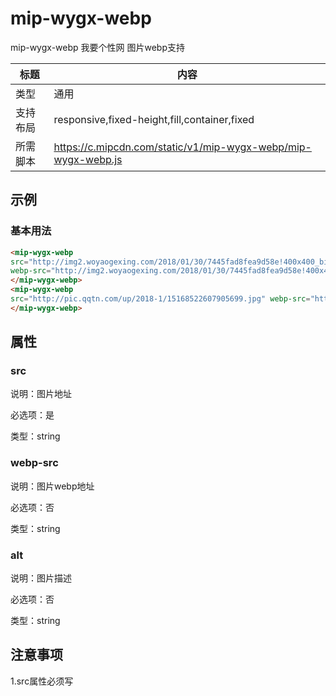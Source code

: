 # mip-wygx-webp

mip-wygx-webp 我要个性网  图片webp支持

标题|内容
----|----
类型|通用
支持布局|responsive,fixed-height,fill,container,fixed
所需脚本|https://c.mipcdn.com/static/v1/mip-wygx-webp/mip-wygx-webp.js

## 示例

### 基本用法
```html
<mip-wygx-webp
src="http://img2.woyaogexing.com/2018/01/30/7445fad8fea9d58e!400x400_big.jpg"
webp-src="http://img2.woyaogexing.com/2018/01/30/7445fad8fea9d58e!400x400_big.webp" alt="测试">
</mip-wygx-webp>
<mip-wygx-webp
src="http://pic.qqtn.com/up/2018-1/15168522607905699.jpg" webp-src="http://pic.qqtn.com/up/2018-1/15168522607905699.jpg" >
</mip-wygx-webp>
```

## 属性

### src

说明：图片地址

必选项：是

类型：string

### webp-src

说明：图片webp地址

必选项：否

类型：string

### alt

说明：图片描述

必选项：否

类型：string

## 注意事项

1.src属性必须写
